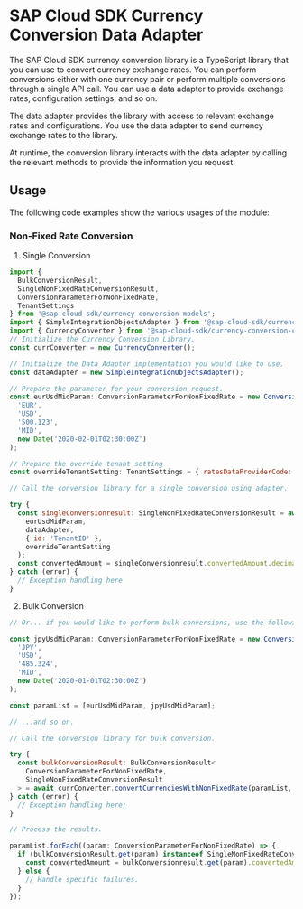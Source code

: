# SAP Cloud SDK Currency Conversion Data Adapter

The SAP Cloud SDK currency conversion library is a TypeScript library that you can use to convert currency exchange rates. You can perform conversions either with one currency pair or perform multiple conversions through a single API call. You can use a data adapter to provide exchange rates, configuration settings, and so on.

The data adapter provides the library with access to relevant exchange rates and configurations. You use the data adapter to send currency exchange rates to the library.

At runtime, the conversion library interacts with the data adapter by calling the relevant methods to provide the information you request.

## Usage

The following code examples show the various usages of the module:

### Non-Fixed Rate Conversion

1. Single Conversion

```js
import {
  BulkConversionResult,
  SingleNonFixedRateConversionResult,
  ConversionParameterForNonFixedRate,
  TenantSettings
} from '@sap-cloud-sdk/currency-conversion-models';
import { SimpleIntegrationObjectsAdapter } from '@sap-cloud-sdk/currency-conversion-data-adapter';
import { CurrencyConverter } from '@sap-cloud-sdk/currency-conversion-core';
// Initialize the Currency Conversion Library.
const currConverter = new CurrencyConverter();

// Initialize the Data Adapter implementation you would like to use.
const dataAdapter = new SimpleIntegrationObjectsAdapter();

// Prepare the parameter for your conversion request.
const eurUsdMidParam: ConversionParameterForNonFixedRate = new ConversionParameterForNonFixedRate(
  'EUR',
  'USD',
  '500.123',
  'MID',
  new Date('2020-02-01T02:30:00Z')
);

// Prepare the override tenant setting
const overrideTenantSetting: TenantSettings = { ratesDataProviderCode: 'MRM', ratesDataSource: 'ECB' };

// Call the conversion library for a single conversion using adapter.

try {
  const singleConversionresult: SingleNonFixedRateConversionResult = await currConverter.convertCurrencyWithNonFixedRate(
    eurUsdMidParam,
    dataAdapter,
    { id: 'TenantID' },
    overrideTenantSetting
  );
  const convertedAmount = singleConversionresult.convertedAmount.decimalValue;
} catch (error) {
  // Exception handling here
}
```

2. Bulk Conversion

```js
// Or... if you would like to perform bulk conversions, use the following...

const jpyUsdMidParam: ConversionParameterForNonFixedRate = new ConversionParameterForNonFixedRate(
  'JPY',
  'USD',
  '485.324',
  'MID',
  new Date('2020-01-01T02:30:00Z')
);

const paramList = [eurUsdMidParam, jpyUsdMidParam];

// ...and so on.

// Call the conversion library for bulk conversion.

try {
  const bulkConversionResult: BulkConversionResult<
    ConversionParameterForNonFixedRate,
    SingleNonFixedRateConversionResult
  > = await currConverter.convertCurrenciesWithNonFixedRate(paramList, dataAdapter, TENANT_ID, overrideTenantSetting);
} catch (error) {
  // Exception handling here;
}

// Process the results.

paramList.forEach((param: ConversionParameterForNonFixedRate) => {
  if (bulkConversionResult.get(param) instanceof SingleNonFixedRateConversionResult) {
    const convertedAmount = bulkConversionresult.get(param).convertedAmount.decimalValue;
  } else {
    // Handle specific failures.
  }
});
```

